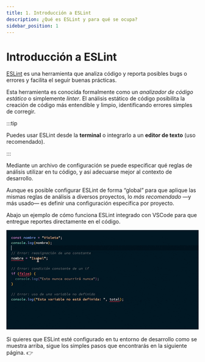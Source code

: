 ```yaml
---
title: 1. Introducción a ESLint
description: ¿Qué es ESLint y para qué se ocupa?
sidebar_position: 1
---
```


# Introducción a ESLint

[ESLint](https://eslint.org/) es una herramienta que analiza código y reporta
posibles bugs o errores y facilita el seguir buenas prácticas.

Esta herramienta es conocida formalmente como un _analizador de código estático_
o simplemente _linter_. El análisis estático de código posibilita la creación de
código más entendible y limpio, identificando errores simples de corregir.

:::tip

Puedes usar ESLint desde la **terminal** o integrarlo a un **editor de texto**
(uso recomendado).

:::

Mediante un archivo de configuración se puede especificar qué reglas de análisis
utilizar en tu código, y así adecuarse mejor al contexto de desarrollo.

Aunque es posible configurar ESLint de forma “global” para que aplique las
mismas reglas de análisis a diversos proyectos, lo _más recomendado_ —y más
usado— es definir una configuración específica por proyecto.

Abajo un ejemplo de cómo funciona ESLint integrado con VSCode para que entregue
reportes directamente en el código.

![Captura de editor de texto mostrando reportes de errores](./eslint_errors.gif "Análisis estático de código")

Si quieres que ESLint esté configurado en tu entorno de desarrollo como se
muestra arriba, sigue los simples pasos que encontrarás en la siguiente página.
👉
